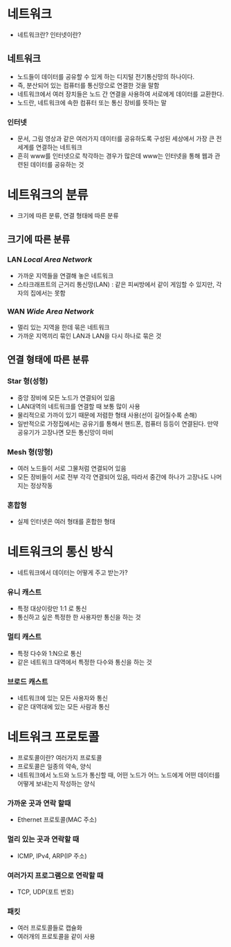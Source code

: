 # 네트워크
- 네트워크란? 인터넷이란?
## 네트워크
- 노드들이 데이터를 공유할 수 있게 하는 디지털 전기통신망의 하나이다.
- 즉, 분산되어 있는 컴퓨터를 통신망으로 연결한 것을 말함
- 네트워크에서 여러 장치들은 노드 간 연결을 사용하여 서로에게 데이터를 교환한다.
- 노드란, 네트워크에 속한 컴퓨터 또는 통신 장비를 뜻하는 말
### 인터넷
- 문서, 그림 영상과 같은 여러가지 데이터를 공유하도록 구성된 세상에서 가장 큰 전세계를 연결하는 네트워크
- 흔히 www를 인터넷으로 착각하는 경우가 많은데 www는 인터넷을 통해 웹과 관련된 데이터를 공유하는 것

# 네트워크의 분류
- 크기에 따른 분류, 연결 형태에 따른 분류
## 크기에 따른 분류
### LAN *Local Area Network*
- 가까운 지역들을 연결해 놓은 네트워크
- 스타크래프트의 근거리 통신망(LAN) : 같은 피씨방에서 같이 게임할 수 있지만, 각자의 집에서는 못함

### WAN *Wide Area Network*
- 멀리 있는 지역을 한데 묶은 네트워크
- 가까운 지역끼리 묶인 LAN과 LAN을 다시 하나로 묶은 것

## 연결 형태에 따른 분류
### Star 형(성형)
- 중앙 장비에 모든 노드가 연결되어 있음
- LAN대역의 네트워크를 연결할 때 보통 많이 사용
- 물리적으로 가까이 있기 때문에 저렴한 형태 사용(선이 길어질수록 손해)
- 일반적으로 가정집에서는 공유기를 통해서 핸드폰, 컴퓨터 등등이 연결된다. 만약 공유기가 고장나면 모든 통신망이 마비

### Mesh 형(망형)
- 여러 노드들이 서로 그물처럼 연결되어 있음
- 모든 장비들이 서로 전부 각각 연결되어 있음, 따라서 중간에 하나가 고장나도 나머지는 정상작동

### 혼합형
- 실제 인터넷은 여러 형태를 혼합한 형태

# 네트워크의 통신 방식
- 네트워크에서 데이터는 어떻게 주고 받는가?

### 유니 캐스트
- 특정 대상이랑만 1:1 로 통신
- 통신하고 싶은 특정한 한 사용자만 통신을 하는 것

### 멀티 캐스트
- 특정 다수와 1:N으로 통신
- 같은 네트워크 대역에서 특정한 다수와 통신을 하는 것

### 브로드 캐스트
- 네트워크에 있는 모든 사용자와 통신
- 같은 대역대에 있는 모든 사람과 통신

# 네트워크 프로토콜
- 프로토콜이란? 여러가지 프로토콜
- 프로토콜은 일종의 약속, 양식
- 네트워크에서 노드와 노드가 통신할 때, 어떤 노드가 어느 노드에게 어떤 데이터를 어떻게 보내는지 작성하는 양식
### 가까운 곳과 연락 할때
- Ethernet 프로토콜(MAC 주소)
### 멀리 있는 곳과 연락할 때
- ICMP, IPv4, ARP(IP 주소)
### 여러가지 프로그램으로 연락할 때
- TCP, UDP(포트 번호)

### 패킷
- 여러 프로토콜들로 캡슐화
- 여러개의 프로토콜을 같이 사용